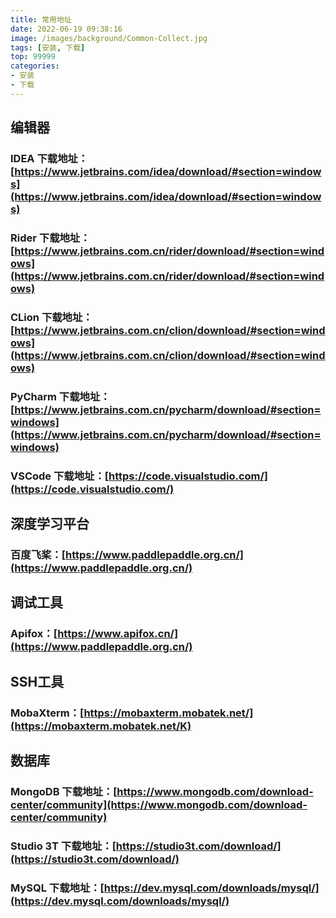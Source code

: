 ```yaml
---
title: 常用地址
date: 2022-06-19 09:38:16
image: /images/background/Common-Collect.jpg
tags: [安装, 下载]
top: 99999
categories:
- 安装
- 下载
---
```

## 编辑器
### IDEA 下载地址：[https://www.jetbrains.com/idea/download/#section=windows](https://www.jetbrains.com/idea/download/#section=windows)
### Rider 下载地址：[https://www.jetbrains.com.cn/rider/download/#section=windows](https://www.jetbrains.com.cn/rider/download/#section=windows)
### CLion 下载地址：[https://www.jetbrains.com.cn/clion/download/#section=windows](https://www.jetbrains.com.cn/clion/download/#section=windows)
### PyCharm 下载地址：[https://www.jetbrains.com.cn/pycharm/download/#section=windows](https://www.jetbrains.com.cn/pycharm/download/#section=windows)
### VSCode 下载地址：[https://code.visualstudio.com/](https://code.visualstudio.com/)

## 深度学习平台
### 百度飞桨：[https://www.paddlepaddle.org.cn/](https://www.paddlepaddle.org.cn/)

## 调试工具
### Apifox：[https://www.apifox.cn/](https://www.paddlepaddle.org.cn/)

## SSH工具
### MobaXterm：[https://mobaxterm.mobatek.net/](https://mobaxterm.mobatek.net/K)

## 数据库
### MongoDB 下载地址：[https://www.mongodb.com/download-center/community](https://www.mongodb.com/download-center/community)
### Studio 3T 下载地址：[https://studio3t.com/download/](https://studio3t.com/download/)
### MySQL 下载地址：[https://dev.mysql.com/downloads/mysql/](https://dev.mysql.com/downloads/mysql/)
